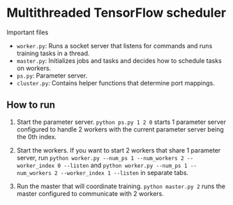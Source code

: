 # Multithreaded TensorFlow scheduler

Important files
- `worker.py`: Runs a socket server that listens for commands and runs training tasks in a thread.
- `master.py`: Initializes jobs and tasks and decides how to schedule tasks on workers.
- `ps.py`: Parameter server.
- `cluster.py`: Contains helper functions that determine port mappings.

## How to run
1. Start the parameter server. `python ps.py 1 2 0` starts 1 parameter server configured to handle 2 workers with the current parameter server being the 0th index.

2. Start the workers. If you want to start 2 workers that share 1 parameter server, run `python worker.py --num_ps 1 --num_workers 2 --worker_index 0 --listen` and `python worker.py --num_ps 1 --num_workers 2 --worker_index 1 --listen` in separate tabs.

3. Run the master that will coordinate training. `python master.py 2` runs the master configured to communicate with 2 workers.

